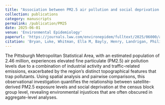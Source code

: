 ```yaml
---
title: "Association between PM2.5 air pollution and social deprivation in Western Pennsylvania"
collection: publications
category: manuscripts
permalink: /publication/PM25
date: 2025-06-01
venue: 'Environmental Epidemiology'
paperurl: 'https://journals.lww.com/environepidem/fulltext/2025/06000/association_between_pm2_5_air_pollution_and_social.4.aspx?context=latestarticles'
citation: 'Bryan, Luke, Whitman, Ella M, Bayly, Henry, Landrigan, Philip J. Association between PM2.5 air pollution and social deprivation in Western Pennsylvania. Environmental Epidemiology 9(3):p e386, June 2025. | DOI: 10.1097/EE9.0000000000000386 '
---
```

The Pittsburgh Metropolitan Statistical Area, with an estimated population of 2.46 million, experiences elevated fine particulate (PM2.5) air pollution levels due to a combination of industrial activity and traffic-related emissions, exacerbated by the region’s distinct topographical features that trap pollutants. Using spatial analysis and pairwise comparisons, this observational investigation quantifies the relationship between satellite-derived PM2.5 exposure levels and social deprivation at the census block group level, revealing environmental injustices that are often obscured in aggregate-level analyses.
